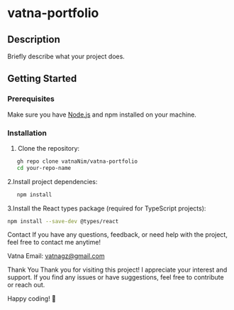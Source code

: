 # vatna-portfolio

## Description
Briefly describe what your project does.

## Getting Started

### Prerequisites
Make sure you have [Node.js](https://nodejs.org/) and npm installed on your machine.

### Installation

1. Clone the repository:
```bash
   gh repo clone vatnaNim/vatna-portfolio
   cd your-repo-name
```
2.Install project dependencies:
```bash
   npm install
```
3.Install the React types package (required for TypeScript projects):

```bash
npm install --save-dev @types/react
```
Contact
If you have any questions, feedback, or need help with the project, feel free to contact me anytime!

Vatna
Email: vatnagz@gmail.com

Thank You
Thank you for visiting this project!
I appreciate your interest and support.
If you find any issues or have suggestions, feel free to contribute or reach out.

Happy coding! 🚀

